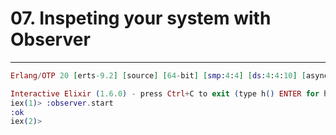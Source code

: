 # 07. Inspeting your system with Observer

---

```elixir
Erlang/OTP 20 [erts-9.2] [source] [64-bit] [smp:4:4] [ds:4:4:10] [async-threads:10] [hipe] [kernel-poll:false]

Interactive Elixir (1.6.0) - press Ctrl+C to exit (type h() ENTER for help)
iex(1)> :observer.start
:ok
iex(2)>
```
